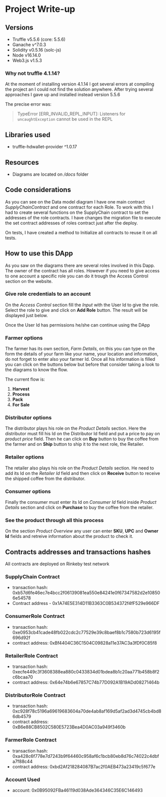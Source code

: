 # Project Write-up
## Versions
- Truffle v5.5.6 (core: 5.5.6)
- Ganache v^7.0.3
- Solidity v0.5.16 (solc-js)
- Node v16.14.0
- Web3.js v1.5.3
### Why not truffle 4.1.14?
At the moment of installing version 4.1.14 I got several errors at compiling the project an I could not find the solution anywhere. After trying several approaches I gave up and installed instead version 5.5.6

The precise error was:
> TypeError [ERR_INVALID_REPL_INPUT]: Listeners for `uncaughtException` cannot be used in the REPL
## Libraries used
- truffle-hdwallet-provider ^1.0.17
## Resources
- Diagrams are located on */docs* folder
## Code considerations
As you can see on the Data model diagram I have one main contract *SupplyChainContract* and one contract for each Role. To work with this I had to create several functions on the SupplyChain contract to set the addresses of the role contracts. I have changes the migration file to execute the set contract addresses of roles contract just after the deploy. 

On tests, I have created a method to Initialize all contracts to reuse it on all tests. 

## How to use this DApp
As you saw on the diagrams there are several roles involved in this Dapp. The owner of the contract has all roles. However if you need to give access to one account a specific role you can do it trough the Access Control section on the website.

### Give role credentials to an account
On the *Access Control* section fill the _Input_ with the User Id to give the role. Select the role to give and click on **Add Role** button. The result will be displayed just below.

Once the User Id has permissions he/she can continue using the DApp

### Farmer options
The farmer has its own section, *Farm Details*, on this you can type on the form the details of your farm like your name, your location and information, do not forget to enter also your farmer Id. Once all his information is filled you can click on the buttons below but before that consider taking a look to the diagrams to know the flow.

The current flow is: 
1. **Harvest**
2. **Process**
3. **Pack**
4. **For Sale**  

### Distributor options
The distributor plays his role on the *Product Details* section. Here the distributor must fill his Id on the Distributor Id field and put a price to pay on _product price_ field. Then he can click on **Buy** button to buy the coffee from the farmer and on **Ship** button to ship it to the next role, the Retailer.

### Retailer options
The retailer also plays his role on the *Product Details* section. He need to add its Id on the _Retailer Id_ field and then click on **Receive** button to receive the shipped coffee from the distributor.

### Consumer options
Finally the consumer must enter its Id on _Consumer Id_ field inside *Product Details* section and click on **Purchase** to buy the coffee from the retailer.

### See the product through all this process 
On the section *Product Overview* any user can enter **SKU**, **UPC** and **Owner Id** fields and retreive information about the product to check it.

## Contracts addresses and transactions hashes
All contracts are deployed on Rinkeby test network
### SupplyChain Contract 
- transaction hash: 0xb57d6fe46ec7e4bcc2f06139081ea550e84241e0f67347582d2e108506e54578
- Contract address - 0x1A74E5E314D11B3363C0B534372f4fF529e966DF

### ConsumerRole Contract
- transaction hash: 0xe0953cb41cade48fb022cdc2c77529e39c8baef8b1c7580b723d6195f696d92f
- contract address: 0xBf4404C36C1504C09828a11e37AC3a3fDf0C85f8

### RetailerRole Contract
- transaction hash: 0xecfe449c3f3608388ea880c0433834d01bdea8b1c20aa771b458b8f2c6bcaa70
- contract address: 0x64e74b6e67857C74b77D092A1B19ADd08271464b

### DistributorRole Contract
- transaction hash: 0xc928f78c5196a69619683604a70de4ab8af169d5af2ad3d4745cb4bd86db4579
- contract address: 0xB6e88CB8502C580E5723Bea4D0AC03a949f3460b

### FarmerRole Contract
- transaction hash: 0xa428c6f778e7d7243b9f64460c958af6c1bcb80eb8d76c74022c4dbfa7f88c44
- contract address: 0xbd2Af218284087B7ac2f0AEB473a23419c5f677e

### Account Used
- account: 0x0B95092FBa46119d038Ade364346C35E6C146493